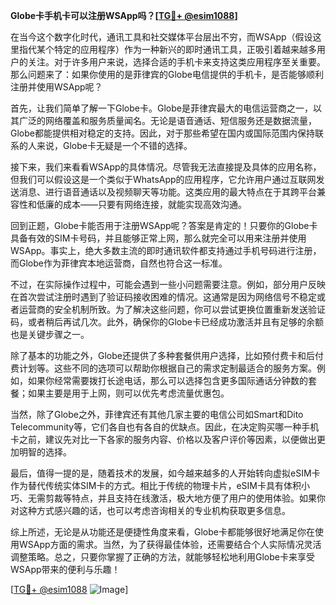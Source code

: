 **Globe卡手机卡可以注册WSApp吗？[[TG💪+ @esim1088](https://t.me/s/esim1088)]**

在当今这个数字化时代，通讯工具和社交媒体平台层出不穷，而WSApp（假设这里指代某个特定的应用程序）作为一种新兴的即时通讯工具，正吸引着越来越多用户的关注。对于许多用户来说，选择合适的手机卡来支持这类应用程序至关重要。那么问题来了：如果你使用的是菲律宾的Globe电信提供的手机卡，是否能够顺利注册并使用WSApp呢？

首先，让我们简单了解一下Globe卡。Globe是菲律宾最大的电信运营商之一，以其广泛的网络覆盖和服务质量闻名。无论是语音通话、短信服务还是数据流量，Globe都能提供相对稳定的支持。因此，对于那些希望在国内或国际范围内保持联系的人来说，Globe卡无疑是一个不错的选择。

接下来，我们来看看WSApp的具体情况。尽管我无法直接提及具体的应用名称，但我们可以假设这是一个类似于WhatsApp的应用程序，它允许用户通过互联网发送消息、进行语音通话以及视频聊天等功能。这类应用的最大特点在于其跨平台兼容性和低廉的成本——只要有网络连接，就能实现高效沟通。

回到正题，Globe卡能否用于注册WSApp呢？答案是肯定的！只要你的Globe卡具备有效的SIM卡号码，并且能够正常上网，那么就完全可以用来注册并使用WSApp。事实上，绝大多数主流的即时通讯软件都支持通过手机号码进行注册，而Globe作为菲律宾本地运营商，自然也符合这一标准。

不过，在实际操作过程中，可能会遇到一些小问题需要注意。例如，部分用户反映在首次尝试注册时遇到了验证码接收困难的情况。这通常是因为网络信号不稳定或者运营商的安全机制所致。为了解决这些问题，你可以尝试更换位置重新发送验证码，或者稍后再试几次。此外，确保你的Globe卡已经成功激活并且有足够的余额也是关键步骤之一。

除了基本的功能之外，Globe还提供了多种套餐供用户选择，比如预付费卡和后付费计划等。这些不同的选项可以帮助你根据自己的需求定制最适合的服务方案。例如，如果你经常需要拨打长途电话，那么可以选择包含更多国际通话分钟数的套餐；如果主要是用于上网，则可以优先考虑流量优惠包。

当然，除了Globe之外，菲律宾还有其他几家主要的电信公司如Smart和Dito Telecommunity等，它们各自也有各自的优缺点。因此，在决定购买哪一种手机卡之前，建议先对比一下各家的服务内容、价格以及客户评价等因素，以便做出更加明智的选择。

最后，值得一提的是，随着技术的发展，如今越来越多的人开始转向虚拟eSIM卡作为替代传统实体SIM卡的方式。相比于传统的物理卡片，eSIM卡具有体积小巧、无需剪裁等特点，并且支持在线激活，极大地方便了用户的使用体验。如果你对这种方式感兴趣的话，也可以考虑咨询相关的专业机构获取更多信息。

综上所述，无论是从功能还是便捷性角度来看，Globe卡都能够很好地满足你在使用WSApp方面的需求。当然，为了获得最佳体验，还需要结合个人实际情况灵活调整策略。总之，只要你掌握了正确的方法，就能够轻松地利用Globe卡来享受WSApp带来的便利与乐趣！

[[TG💪+ @esim1088](https://t.me/s/esim1088) ![Image](https://i.postimg.cc/4NQfJmqS/Snipaste-2025-05-13-00-14-12.png)]